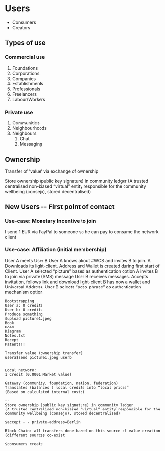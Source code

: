 # Users

* Consumers
* Creators

## Types of use
### Commercial use
1. Foundations
1. Corporations
1. Companies
1. Establishments
1. Professionals
1. Freelancers
1. Labour/Workers

### Private use
1. Communities
1. Neighbourhoods
1. Neighbours
   1. Chat
   1. Messaging

## Ownership

Transfer of 'value' via exchange of ownership

Store ownership (public key signature) in community ledger
(A trusted centralised non-biased “virtual” entity responsible for the community wellbeing (consejo), stored decentralised)


## New Users -- First point of contact

### Use-case: Monetary Incentive to join
I send 1 EUR via PayPal to someone so he can pay to consume the network client

### Use-case: Affiliation (initial membership)
   User A meets User B
   User A knows about #WCS and invites B to join.
   	A Downloads its light-client. Address and Wallet is created during first start of Client. User A selected “picture” based as authentication option
   	A invites B to join via private (SMS) message
   User B receives messages. Accepts invitation, follows link and download light-client
   	B has now a wallet and Universal Address. User B selects “pass-phrase” as authentication mechanism option

    Bootstrapping
    User a: 0 credits
    User b: 0 credits
    Produce something
    $upload picture1.jpeg
    Book
    Poem
    Diagram
    Notes.txt
    Recept
    Patent!!!

    Transfer value (ownership transfer)
    usera$send picture1.jpeg userb


    Local network:
    1 Credit (0.0001 Market value)

    Gateway (community, foundation, nation, federation)
    Translates (balances ) local credits into “local prices”
    (Based on calculated internal costs)

    —-
    Store ownership (public key signature) in community ledger
    (A trusted centralised non-biased “virtual” entity responsible for the community wellbeing (consejo), stored decentralised)

    $accept - - private-address=Berlin

    Block Chain: all transfers done based on this source of value creation (different sources co-exist

    $consumers create
